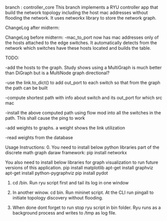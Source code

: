 
branch : controller_core
This branch implements a RYU controller app that build the network topology including the host mac addresses without flooding the network.
It uses networkx library to store the network graph.

ChangeLog after midterm:





ChangeLog before midterm:
-mac_to_port now has mac addresses only of the hosts attached to the edge switches. It automatically detects from the network which switches have these hosts located and builds the table.

TODO:

-add the hosts to the graph. Study shows using a MultiGraph is much better than DiGraph but is a MultiNode graph directional? 

-use the link.to_dict() to add out_port to each switch so that from the graph the path can be built 

-compute shortest path with info about switch and its out_port for which src mac 

-install the above computed path using flow mod into all the switches in the path. This shall cause the ping to work

-add weights to graphs. a weight shows the link utilization

-read weights from the database


Usage Instructions:
0. You need to install below python libraries part of the discrete math graph daraw framework:
	pip install networkx
	
 You also need to install below libraries for graph visualization to run future versions of this application.
	pip install matplotlib
	apt-get install graphviz
	apt-get install python-pygraphviz
	pip install pydot
1. cd /bin. Run ryu script first and tail its log in one window

2. In another winow. cd bin. Run mininet script. At the CLI run pingall to initiate topology discovery without flooding.

3. When done dont forget to run stop ryu script in bin folder. Ryu runs as a background process and writes to /tmp as log file.
